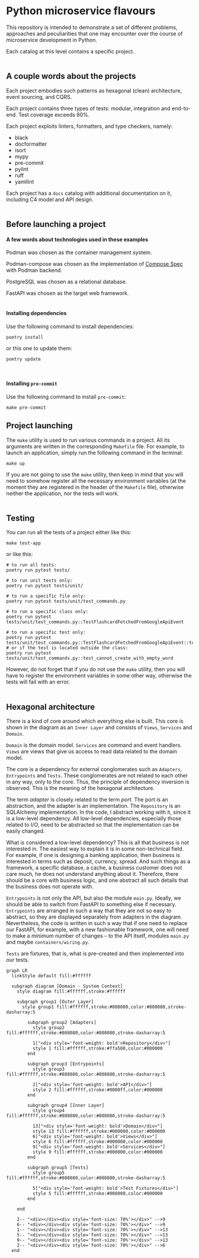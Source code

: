 # Python microservice flavours

This repository is intended to demonstrate a set of different problems, approaches and peculiarities that one may encounter over the course of microservice development in Python.

Each catalog at this level contains a specific project.
<br />
<br />

## A couple words about the projects

Each project embodies such patterns as hexagonal (clean) architecture, event sourcing, and CQRS.

Each project contains three types of tests: modular, integration and end-to-end. Test coverage exceeds 80%.

Each project exploits linters, formatters, and type checkers, namely:
- black
- docformatter
- isort
- mypy
- pre-commit
- pylint
- ruff
- yamllint

Each project has a `docs` catalog with additional documentation on it, including C4 model and API design.
<br />
<br />

## Before launching a project

#### A few words about technologies used in these examples

Podman was chosen as the container management system.

Podman-compose was chosen as the implementation of [Compose Spec](https://compose-spec.io/) with Podman backend.

PostgreSQL was chosen as a relational database.

FastAPI was chosen as the target web framework.
<br />
<br />

#### Installing dependencies

Use the following command to install dependencies:

```shell
poetry install
```

or this one to update them:

```shell
poetry update
```
<br />

#### Installing `pre-commit`

Use the following command to install `pre-commit`:

```shell
make pre-commit
```

## Project launching

The `make` utility is used to run various commands in a project. All its arguments are written in the corresponding `Makefile` file. For example, to launch an application, simply run the following command in the terminal:

```shell
make up
```

If you are not going to use the `make` utility, then keep in mind that you will need to somehow register all the necessary environment variables (at the moment they are registered in the header of the `Makefile` file), otherwise neither the application, nor the tests will work.
<br />
<br />

## Testing

You can run all the tests of a project either like this:

```shell
make test-app
```

or like this:

```shell
# to run all tests:
poetry run pytest tests/

# to run unit tests only:
poetry run pytest tests/unit/

# to run a specific file only:
poetry run pytest tests/unit/test_commands.py

# to run a specific class only:
poetry run pytest tests/unit/test_commands.py::TestFlashcardFetchedFromGoogleApiEvent

# to run a specific test only:
poetry run pytest tests/unit/test_commands.py::TestFlashcardFetchedFromGoogleApiEvent::test_cannot_create_with_empty_word
# or if the test is located outside the class:
poetry run pytest tests/unit/test_commands.py::test_cannot_create_with_empty_word
```

However, do not forget that if you do not use the `make` utility, then you will have to register the environment variables in some other way, otherwise the tests will fail with an error.
<br />
<br />

## Hexagonal architecture

There is a kind of core around which everything else is built. This core is shown in the diagram as an `Inner Layer` and consists of `Views`, `Services` and `Domain`.

`Domain` is the domain model.
`Services` are command and event handlers.
`Views` are views that give us access to read data related to the domain model.

The core is a dependency for external conglomerates such as `Adapters`, `Entrypoints` and `Tests`. These conglomerates are not related to each other in any way, only to the core. Thus, the principle of dependency inversion is observed. This is the meaning of the hexagonal architecture.

The term *adapter* is closely related to the term *port*. The port is an abstraction, and the adapter is an implementation. The `Repository` is an SQLAlchemy implementation. In the code, I abstract working with it, since it is a low-level dependency. All low-level dependencies, especially those related to I/O, need to be abstracted so that the implementation can be easily changed.

What is considered a low-level dependency? This is all that business is not interested in. The easiest way to explain it is in some non-technical field. For example, if one is designing a banking application, then business is interested in terms such as deposit, currency, spread. And such things as a framework, a specific database, a cache, a business customer does not care much, he does not understand anything about it. Therefore, there should be a core with business logic, and one abstract all such details that the business does not operate with.

`Entrypoints` is not only the API, but also the module `main.py`. Ideally, we should be able to switch from FastAPI to something else if necessary. `Entrypoints` are arranged in such a way that they are not so easy to abstract, so they are displayed separately from adapters in the diagram. Nevertheless, the code is written in such a way that if one need to replace our FastAPI, for example, with a new fashionable framework, one will need to make a minimum number of changes – to the API itself, modules `main.py` and maybe `containers/wiring.py`.

`Tests` are fixtures, that is, what is pre–created and then implemented into our tests.

```mermaid
graph LR
  linkStyle default fill:#ffffff

  subgraph diagram [Domain - System Context]
    style diagram fill:#ffffff,stroke:#ffffff

    subgraph group1 [Outer Layer]
      style group1 fill:#ffffff,stroke:#808080,color:#808080,stroke-dasharray:5

        subgraph group2 [Adapters]
          style group2 fill:#ffffff,stroke:#808080,color:#808080,stroke-dasharray:5

          1["<div style='font-weight: bold'>Repository</div>"]
          style 1 fill:#ffffff,stroke:#ffa500,color:#000000
        end

        subgraph group3 [Entrypoints]
          style group3 fill:#ffffff,stroke:#808080,color:#808080,stroke-dasharray:5

          2["<div style='font-weight: bold'>API</div>"]
          style 2 fill:#ffffff,stroke:#0000ff,color:#000000
        end

        subgraph group4 [Inner Layer]
          style group4 fill:#ffffff,stroke:#808080,color:#808080,stroke-dasharray:5

          13["<div style='font-weight: bold'>Domain</div>"]
          style 13 fill:#ffffff,stroke:#000000,color:#000000
          6["<div style='font-weight: bold'>Views</div>"]
          style 6 fill:#ffffff,stroke:#000000,color:#000000
          9["<div style='font-weight: bold'>Services</div>"]
          style 9 fill:#ffffff,stroke:#000000,color:#000000
        end

        subgraph group5 [Tests]
          style group5 fill:#ffffff,stroke:#808080,color:#808080,stroke-dasharray:5

          5["<div style='font-weight: bold'>Test Fixtures</div>"]
          style 5 fill:#ffffff,stroke:#008000,color:#000000
        end

    end

    2-- "<div></div><div style='font-size: 70%'></div>" -->9
    6-- "<div></div><div style='font-size: 70%'></div>" -->9
    1-- "<div></div><div style='font-size: 70%'></div>" -->13
    5-- "<div></div><div style='font-size: 70%'></div>" -->13
    9-- "<div></div><div style='font-size: 70%'></div>" -->13
    2-- "<div></div><div style='font-size: 70%'></div>" -->6
  end
```
